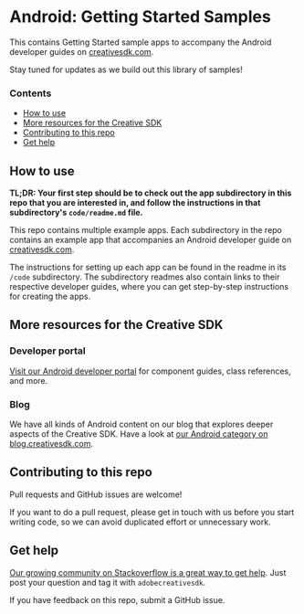 # Android: Getting Started Samples

This contains Getting Started sample apps to accompany the Android developer guides on [creativesdk.com](http://creativesdk.com).

Stay tuned for updates as we build out this library of samples!

### Contents

- [How to use](#how-to)
- [More resources for the Creative SDK](#resources)
- [Contributing to this repo](#contributing)
- [Get help](#get-help)

<a name="how-to"></a>
## How to use

**TL;DR: Your first step should be to check out the app subdirectory in this repo that you are interested in, and follow the instructions in that subdirectory's `code/readme.md` file.**

This repo contains multiple example apps. Each subdirectory in the repo contains an example app that accompanies an Android developer guide on [creativesdk.com](http://creativesdk.com).

The instructions for setting up each app can be found in the readme in its `/code` subdirectory. The subdirectory readmes also contain links to their respective developer guides, where you can get step-by-step instructions for creating the apps.

<a name="resources"></a>
## More resources for the Creative SDK

### Developer portal

[Visit our Android developer portal](https://creativesdk.adobe.com/docs/android/#/index.html) for component guides, class references, and more.

### Blog

We have all kinds of Android content on our blog that explores deeper aspects of the Creative SDK. Have a look at [our Android category on blog.creativesdk.com](https://blog.creativesdk.com/category/android/).

<a name="contributing"></a>
## Contributing to this repo

Pull requests and GitHub issues are welcome!

If you want to do a pull request, please get in touch with us before you start writing code, so we can avoid duplicated effort or unnecessary work.

<a name="get-help"></a>
## Get help

[Our growing community on Stackoverflow is a great way to get help](https://stackoverflow.com/questions/tagged/adobecreativesdk). Just post your question and tag it with `adobecreativesdk`.

If you have feedback on this repo, submit a GitHub issue.